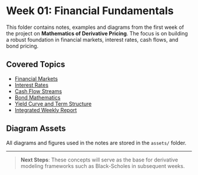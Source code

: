 # Week 01: Financial Fundamentals

This folder contains notes, examples and diagrams from the first week of the project on **Mathematics of Derivative Pricing**. The focus is on building a robust foundation in financial markets, interest rates, cash flows, and bond pricing.

## Covered Topics

- [Financial Markets](./01_Financial_Markets.md)
- [Interest Rates](./02_Interest_Rates.md)
- [Cash Flow Streams](./03_Cash_Flow_Streams.md)
- [Bond Mathematics](./04_Bond_Mathematics.md)
- [Yield Curve and Term Structure](./05_Yield_Curve.md)
- [Integrated Weekly Report](./06_Integrated_Notes.md)

## Diagram Assets

All diagrams and figures used in the notes are stored in the `assets/` folder.

---

> **Next Steps**: These concepts will serve as the base for derivative modeling frameworks such as Black-Scholes in subsequent weeks.
